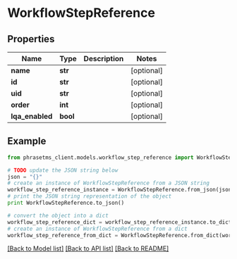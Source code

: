 # WorkflowStepReference

## Properties

| Name            | Type     | Description | Notes      |
| --------------- | -------- | ----------- | ---------- |
| **name**        | **str**  |             | [optional] |
| **id**          | **str**  |             | [optional] |
| **uid**         | **str**  |             | [optional] |
| **order**       | **int**  |             | [optional] |
| **lqa_enabled** | **bool** |             | [optional] |

## Example

```python
from phrasetms_client.models.workflow_step_reference import WorkflowStepReference

# TODO update the JSON string below
json = "{}"
# create an instance of WorkflowStepReference from a JSON string
workflow_step_reference_instance = WorkflowStepReference.from_json(json)
# print the JSON string representation of the object
print WorkflowStepReference.to_json()

# convert the object into a dict
workflow_step_reference_dict = workflow_step_reference_instance.to_dict()
# create an instance of WorkflowStepReference from a dict
workflow_step_reference_from_dict = WorkflowStepReference.from_dict(workflow_step_reference_dict)
```

[[Back to Model list]](../README.md#documentation-for-models) [[Back to API list]](../README.md#documentation-for-api-endpoints) [[Back to README]](../README.md)
